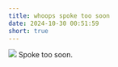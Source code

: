 ```yaml
---
title: whoops spoke too soon
date: 2024-10-30 00:51:59
short: true
---
```


![](whoopsSpokeTooSoon.webp)
Spoke too soon.
